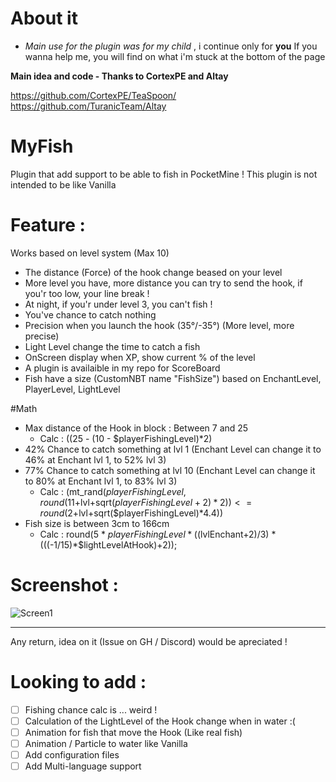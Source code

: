 # About it
* *Main use for the plugin was for my child* , i continue only for **you**
If you wanna help me, you will find on what i'm stuck at the bottom of the page


**Main idea and code - Thanks to CortexPE and Altay**

https://github.com/CortexPE/TeaSpoon/
https://github.com/TuranicTeam/Altay

# MyFish
Plugin that add support to be able to fish in PocketMine !
This plugin is not intended to be like Vanilla

# Feature :
Works based on level system (Max 10)
- The distance (Force) of the hook change beased on your level
- More level you have, more distance you can try to send the hook, if you'r too low, your line break !
- At night, if you'r under level 3, you can't fish !
- You've chance to catch nothing
- Precision when you launch the hook (35°/-35°) (More level, more precise)
- Light Level change the time to catch a fish
- OnScreen display when XP, show current % of the level
- A plugin is availaible in my repo for ScoreBoard
- Fish have a size (CustomNBT name "FishSize") based on EnchantLevel, PlayerLevel, LightLevel

#Math
- Max distance of the Hook in block : Between 7 and 25
  - Calc : ((25 - (10 - $playerFishingLevel)*2)
- 42% Chance to catch something at lvl 1 (Enchant Level can change it to 46% at Enchant lvl 1, to 52% lvl 3)
- 77% Chance to catch something at lvl 10 (Enchant Level can change it to 80% at Enchant lvl 1, to 83% lvl 3)
  - Calc : (mt_rand($playerFishingLevel, round(11+$lvl+sqrt($playerFishingLevel+2)*2)) <= round(2+$lvl+sqrt($playerFishingLevel)*4.4))
- Fish size is between 3cm to 166cm
  - Calc : round(5 * $playerFishingLevel * (($lvlEnchant+2)/3) * (((-1/15)*$lightLevelAtHook)+2));

# Screenshot :
![Screen1](https://i.imgur.com/K5x2rv6.png)




-----------------



Any return, idea on it (Issue on GH / Discord) would be apreciated !

# Looking to add :
- [ ] Fishing chance calc is ... weird !
- [ ] Calculation of the LightLevel of the Hook change when in water :(
- [ ] Animation for fish that move the Hook (Like real fish)
- [ ] Animation / Particle to water like Vanilla
- [ ] Add configuration files
- [ ] Add Multi-language support
